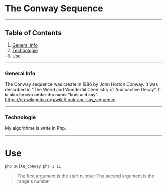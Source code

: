 # The Conway Sequence
***
## Table of Contents
1. [General Info](#general-info)
2. [Technologie](#technologie)
3. [Use](#use)
***
### General Info
The Conway sequence was create in 1986 by John Horton Conway. It was described in "The Weird and Wonderful Chemistry of Audioactive Decay".
It is also known under the name "look and say".
<https://en.wikipedia.org/wiki/Look-and-say_sequence>
***
### Technologie
My algorithme is write in Php.
***
# Use
```bash
php suite_conway.php 1 11
```
>The first argument is the start number
>The second argument is the range's number
